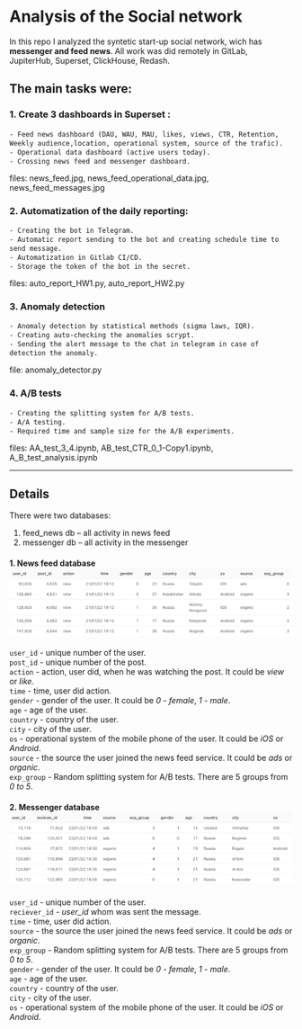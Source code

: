 # Analysis of the Social network

In this repo I analyzed the syntetic start-up social network, wich has <b>messenger and feed news</b>.
All work was did remotely in GitLab, JupiterHub, Superset, ClickHouse, Redash.

## The main tasks were:
### 1. Create 3 dashboards in Superset : 
    - Feed news dashboard (DAU, WAU, MAU, likes, views, CTR, Retention, Weekly audience,location, operational system, source of the trafic).
    - Operational data dashboard (active users today).
    - Crossing news feed and messenger dashboard.
files: news_feed.jpg, news_feed_operational_data.jpg, news_feed_messages.jpg
    
    
### 2. Automatization of the daily reporting:
    - Creating the bot in Telegram.
    - Automatic report sending to the bot and creating schedule time to send message.  
    - Automatization in Gitlab CI/CD.
    - Storage the token of the bot in the secret.
files: auto_report_HW1.py, auto_report_HW2.py


### 3. Anomaly detection
    - Anomaly detection by statistical methods (sigma laws, IQR).
    - Creating auto-checking the anomalies scrypt.      
    - Sending the alert message to the chat in telegram in case of detection the anomaly.
file: anomaly_detector.py


### 4. A/B tests
    - Creating the splitting system for A/B tests.  
    - A/A testing.  
    - Required time and sample size for the A/B experiments. 
files: AA_test_3_4.ipynb, AB_test_CTR_0_1-Copy1.ipynb, A_B_test_analysis.ipynb
    
    
___

## Details
There were two databases:
1. feed_news db  – all activity in news feed
2. messenger db  – all activity in the messenger 

#### **1. News feed database**![news_feed db](feed_actions.png)

`user_id` - unique number of the user.    
`post_id` - unique number of the post.    
`action`  - action, user did, when he was watching the post.  It could be *view* or *like*.  
`time`    - time, user did action.  
`gender`  - gender of the user. It could be *0 - female*, *1 - male*.  
`age`     - age of the user.  
`country` - country of the user.  
`city`    - city of the user.  
`os`      - operational system of the mobile phone of the user. It could be *iOS* or *Android*.  
`source`  - the source the user joined the news feed service. It could be *ads* or *organic*.  
`exp_group` - Random splitting system for A/B tests. There are 5 groups from *0 to 5*.
  
  

#### **2. Messenger database**![news_feed db](messenger.png)

`user_id` - unique number of the user.  
`reciever_id` - *user_id* whom was sent the message.  
`time`    - time, user did action.  
`source`  - the source the user joined the news feed service. It could be *ads* or *organic*.  
`exp_group` - Random splitting system for A/B tests. There are 5 groups from *0 to 5*.  
`gender`  - gender of the user. It could be *0 - female*, *1 - male*.  
`age`     - age of the user.   
`country` - country of the user.    
`city`    - city of the user.  
`os`      - operational system of the mobile phone of the user. It could be *iOS* or *Android*.  










